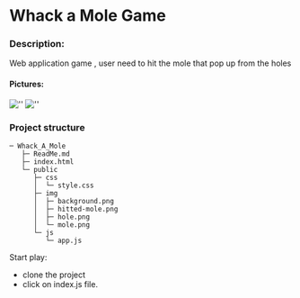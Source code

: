 # Whack a Mole Game 

### Description:
Web application game , user need to hit the mole that pop up from the holes

#### Pictures:
![''](https://user-images.githubusercontent.com/33747218/137724161-03dd035e-9462-407a-a291-cbf01f52de52.png)
![''](https://user-images.githubusercontent.com/33747218/137724178-da7eb50d-1115-48a3-b419-80d889dc03f7.png)


### Project structure
```
─ Whack_A_Mole
   ├─ ReadMe.md
   ├─ index.html
   └─ public
      ├─ css
      │  └─ style.css
      ├─ img
      │  ├─ background.png
      │  ├─ hitted-mole.png
      │  ├─ hole.png
      │  └─ mole.png
      └─ js
         └─ app.js
```

Start play:
- clone the project
- click on index.js file.
